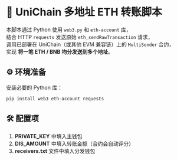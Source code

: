 # 🔁 UniChain 多地址 ETH 转账脚本

本脚本通过 Python 使用 `web3.py` 和 `eth-account` 库，  
结合 HTTP `requests` 发送原始 `eth_sendRawTransaction` 请求，  
调用已部署在 UniChain（或其他 EVM 兼容链）上的 `MultiSender` 合约，  
实现 **将一笔 ETH / BNB 均分发送到多个地址**。

## ⚙️ 环境准备

安装必要的 Python 库：

```bash
pip install web3 eth-account requests
```

## 🛠️ 配置项

1. **PRIVATE_KEY** 中填入主钱包
2. **DIS_AMOUNT** 中填入转账金额（合约会自动评分）
3. **receivers.txt** 文件中填入分发钱包